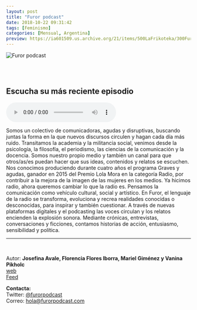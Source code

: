 ```yaml
---
layout: post
title: "Furor podcast"
date: 2018-10-22 09:31:42
tags: [Feminismo]
categories: [Mensual, Argentina]
preview: https://ia601509.us.archive.org/21/items/500LaFrikoteka/300Furor-FlorenciaFloresIborra.jpg
---
```


![Furor podcast](https://ia601509.us.archive.org/21/items/500LaFrikoteka/500Furor-FlorenciaFloresIborra.jpg)

<br/>
<br/>

## Escucha su más reciente episodio

<!--reproductor-feed=https://audioboom.com/channels/4959417.rss-->
<!--reproductor-start-->
<audio id="audio" preload="auto" controls="" src="https://audioboom.com/posts/7056658.mp3?modified=1540296715&source=rss&stitched=1"></audio>
<!--reproductor-end-->

Somos un colectivo de comunicadoras, agudas y disruptivas, buscando juntas la forma en la que nuevos discursos circulen y hagan cada día más ruido. Transitamos la academia y la militancia social, venimos desde la psicología, la filosofía, el periodismo, las ciencias de la comunicación y la docencia. Somos nuestro propio medio y también un canal para que otros/as/es puedan hacer que sus ideas, contenidos y relatos se escuchen.
Nos conocimos produciendo durante cuatro años el programa Graves y agudas, ganador en 2015 del Premio Lola Mora en la categoría Radio, por contribuir a la mejora de la imagen de las mujeres en los medios.
Ya hicimos radio, ahora queremos cambiar lo que la radio es.
Pensamos la comunicación como vehículo cultural, social y artístico. En Furor, el lenguaje de la radio se transforma, evoluciona y recrea realidades conocidas o desconocidas, para inspirar y también cuestionar. A través de nuevas plataformas digitales y el podcasting las voces circulan y los relatos encienden la explosión sonora. Mediante crónicas, entrevistas, conversaciones y ficciones, contamos historias de acción, entusiasmo, sensibilidad y política.

_ _ _

<br>

Autor: **Josefina Avale, Florencia Flores Iborra, Mariel Giménez y Vanina Pikholc**  
[web](https://furorpodcast.com/)  
[Feed](https://audioboom.com/channels/4959417.rss)  



**Contacta:**  
Twitter: [@furorpodcast](https://twitter.com/furorpodcast)  
Correo: [hola@furorpodcast.com](mailto:hola@furorpodcast.com)  

